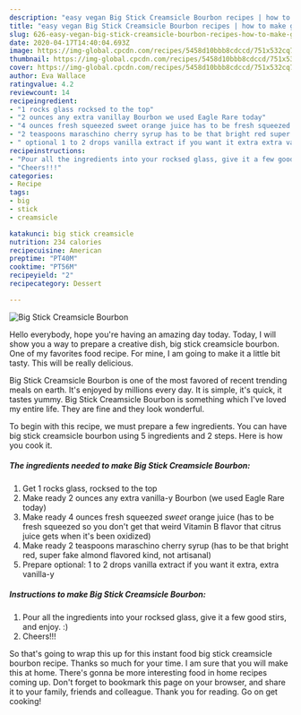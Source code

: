```yaml
---
description: "easy vegan Big Stick Creamsicle Bourbon recipes | how to make good Big Stick Creamsicle Bourbon"
title: "easy vegan Big Stick Creamsicle Bourbon recipes | how to make good Big Stick Creamsicle Bourbon"
slug: 626-easy-vegan-big-stick-creamsicle-bourbon-recipes-how-to-make-good-big-stick-creamsicle-bourbon
date: 2020-04-17T14:40:04.693Z
image: https://img-global.cpcdn.com/recipes/5458d10bbb8cdccd/751x532cq70/big-stick-creamsicle-bourbon-recipe-main-photo.jpg
thumbnail: https://img-global.cpcdn.com/recipes/5458d10bbb8cdccd/751x532cq70/big-stick-creamsicle-bourbon-recipe-main-photo.jpg
cover: https://img-global.cpcdn.com/recipes/5458d10bbb8cdccd/751x532cq70/big-stick-creamsicle-bourbon-recipe-main-photo.jpg
author: Eva Wallace
ratingvalue: 4.2
reviewcount: 14
recipeingredient:
- "1 rocks glass rocksed to the top"
- "2 ounces any extra vanillay Bourbon we used Eagle Rare today"
- "4 ounces fresh squeezed sweet orange juice has to be fresh squeezed so you dont get that weird Vitamin B flavor that citrus juice gets when its been oxidized"
- "2 teaspoons maraschino cherry syrup has to be that bright red super fake almond flavored kind not artisanal"
- " optional 1 to 2 drops vanilla extract if you want it extra extra vanillay"
recipeinstructions:
- "Pour all the ingredients into your rocksed glass, give it a few good stirs, and enjoy. :)"
- "Cheers!!!"
categories:
- Recipe
tags:
- big
- stick
- creamsicle

katakunci: big stick creamsicle 
nutrition: 234 calories
recipecuisine: American
preptime: "PT40M"
cooktime: "PT56M"
recipeyield: "2"
recipecategory: Dessert

---
```



![Big Stick Creamsicle Bourbon](https://img-global.cpcdn.com/recipes/5458d10bbb8cdccd/751x532cq70/big-stick-creamsicle-bourbon-recipe-main-photo.jpg)

Hello everybody, hope you're having an amazing day today. Today, I will show you a way to prepare a creative dish, big stick creamsicle bourbon. One of my favorites food recipe. For mine, I am going to make it a little bit tasty. This will be really delicious.



Big Stick Creamsicle Bourbon is one of the most favored of recent trending meals on earth. It's enjoyed by millions every day. It is simple, it's quick, it tastes yummy. Big Stick Creamsicle Bourbon is something which I've loved my entire life. They are fine and they look wonderful.


To begin with this recipe, we must prepare a few ingredients. You can have big stick creamsicle bourbon using 5 ingredients and 2 steps. Here is how you cook it.

<!--inarticleads1-->

##### The ingredients needed to make Big Stick Creamsicle Bourbon:

1. Get 1 rocks glass, rocksed to the top
1. Make ready 2 ounces any extra vanilla-y Bourbon (we used Eagle Rare today)
1. Make ready 4 ounces fresh squeezed *sweet* orange juice (has to be fresh squeezed so you don&#39;t get that weird Vitamin B flavor that citrus juice gets when it&#39;s been oxidized)
1. Make ready 2 teaspoons maraschino cherry syrup (has to be that bright red, super fake almond flavored kind, not artisanal)
1. Prepare  optional: 1 to 2 drops vanilla extract if you want it extra, extra vanilla-y




<!--inarticleads2-->

##### Instructions to make Big Stick Creamsicle Bourbon:

1. Pour all the ingredients into your rocksed glass, give it a few good stirs, and enjoy. :)
1. Cheers!!!




So that's going to wrap this up for this instant food big stick creamsicle bourbon recipe. Thanks so much for your time. I am sure that you will make this at home. There's gonna be more interesting food in home recipes coming up. Don't forget to bookmark this page on your browser, and share it to your family, friends and colleague. Thank you for reading. Go on get cooking!
